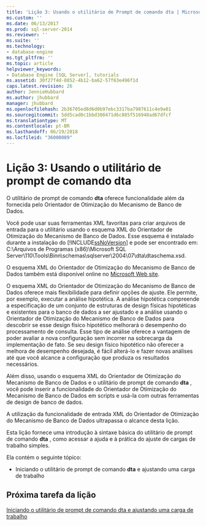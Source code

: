 ```yaml
---
title: 'Lição 3: Usando o utilitário de Prompt de comando dta | Microsoft Docs'
ms.custom: ''
ms.date: 06/13/2017
ms.prod: sql-server-2014
ms.reviewer: ''
ms.suite: ''
ms.technology:
- database-engine
ms.tgt_pltfrm: ''
ms.topic: article
helpviewer_keywords:
- Database Engine [SQL Server], tutorials
ms.assetid: 30f27f4d-8852-4b12-ba62-57f63e496f1d
caps.latest.revision: 26
author: JennieHubbard
ms.author: jhubbard
manager: jhubbard
ms.openlocfilehash: 2b36705ed8d6d0b97ebc3317ba7987611c4e9a01
ms.sourcegitcommit: 5dd5cad0c1bbd308471d6c885f516948ad67dfcf
ms.translationtype: MT
ms.contentlocale: pt-BR
ms.lasthandoff: 06/19/2018
ms.locfileid: "36008089"
---
```

# <a name="lesson-3-using-the-dta-command-prompt-utility"></a>Lição 3: Usando o utilitário de prompt de comando dta
  O utilitário de prompt de comando **dta** oferece funcionalidade além da fornecida pelo Orientador de Otimização do Mecanismo de Banco de Dados.  
  
 Você pode usar suas ferramentas XML favoritas para criar arquivos de entrada para o utilitário usando o esquema XML do Orientador de Otimização do Mecanismo de Banco de Dados. Esse esquema é instalado durante a instalação do [!INCLUDE[ssNoVersion](../../includes/ssnoversion-md.md)] e pode ser encontrado em: C:\Arquivos de Programas (x86)\Microsoft SQL Server\110\Tools\Binn\schemas\sqlserver\2004\07\dta\dtaschema.xsd.  
  
 O esquema XML do Orientador de Otimização do Mecanismo de Banco de Dados também está disponível online no [Microsoft Web site](http://go.microsoft.com/fwlink/?linkid=43100&clcid=0x409).  
  
 O esquema XML do Orientador de Otimização do Mecanismo de Banco de Dados oferece mais flexibilidade para definir opções de ajuste. Ele permite, por exemplo, executar a análise hipotética. A análise hipotética compreende a especificação de um conjunto de estruturas de design físicas hipotéticas e existentes para o banco de dados a ser ajustado e a análise usando o Orientador de Otimização do Mecanismo de Banco de Dados para descobrir se esse design físico hipotético melhorará o desempenho do processamento de consulta. Esse tipo de análise oferece a vantagem de poder avaliar a nova configuração sem incorrer na sobrecarga da implementação de fato. Se seu design físico hipotético não oferecer a melhora de desempenho desejada, é fácil alterá-lo e fazer novas análises até que você alcance a configuração que produza os resultados necessários.  
  
 Além disso, usando o esquema XML do Orientador de Otimização do Mecanismo de Banco de Dados e o utilitário de prompt de comando **dta** , você pode inserir a funcionalidade do Orientador de Otimização do Mecanismo de Banco de Dados em scripts e usá-la com outras ferramentas de design de banco de dados.  
  
 A utilização da funcionalidade de entrada XML do Orientador de Otimização do Mecanismo de Banco de Dados ultrapassa o alcance desta lição.  
  
 Esta lição fornece uma introdução à sintaxe básica do utilitário de prompt de comando **dta** , como acessar a ajuda e à prática do ajuste de cargas de trabalho simples.  
  
 Ela contém o seguinte tópico:  
  
-   Iniciando o utilitário de prompt de comando **dta** e ajustando uma carga de trabalho  
  
## <a name="next-task-in-lesson"></a>Próxima tarefa da lição  
 [Iniciando o utilitário de prompt de comando dta e ajustando uma carga de trabalho](lesson-1-1-tuning-a-workload.md)  
  
  